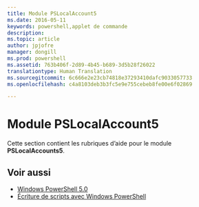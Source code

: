 ```yaml
---
title: Module PSLocalAccount5
ms.date: 2016-05-11
keywords: powershell,applet de commande
description: 
ms.topic: article
author: jpjofre
manager: dongill
ms.prod: powershell
ms.assetid: 763b406f-2d89-4b45-b689-3d5b28f26022
translationtype: Human Translation
ms.sourcegitcommit: 6c666e2e23cb74818e37293410dafc9033057733
ms.openlocfilehash: c4a8103deb3b3fc5e9e755cebeb8fe00e6f02869

---
```


# Module PSLocalAccount5
Cette section contient les rubriques d’aide pour le module **PSLocalAccounts5**.

## Voir aussi
- [Windows PowerShell 5.0](Windows-PowerShell-5.0.md)
- [Écriture de scripts avec Windows PowerShell](../../getting-started/fundamental/Scripting-with-Windows-PowerShell.md)




<!--HONumber=Oct16_HO3-->


